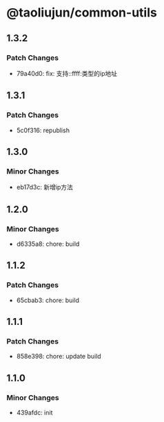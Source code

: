 # @taoliujun/common-utils

## 1.3.2

### Patch Changes

-   79a40d0: fix: 支持::ffff:类型的ip地址

## 1.3.1

### Patch Changes

-   5c0f316: republish

## 1.3.0

### Minor Changes

-   eb17d3c: 新增ip方法

## 1.2.0

### Minor Changes

-   d6335a8: chore: build

## 1.1.2

### Patch Changes

-   65cbab3: chore: build

## 1.1.1

### Patch Changes

-   858e398: chore: update build

## 1.1.0

### Minor Changes

-   439afdc: init
